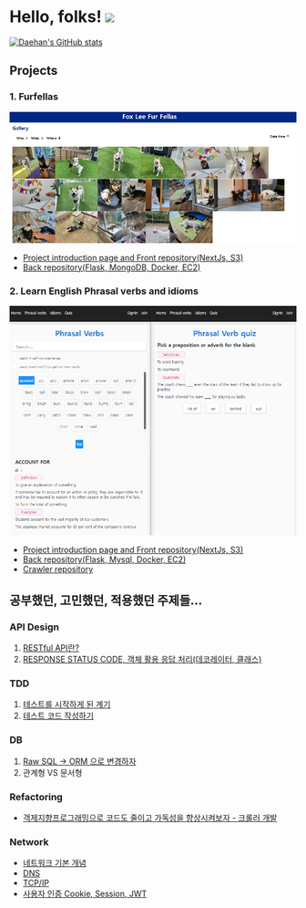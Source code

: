 # Hello, folks! <img src="https://raw.githubusercontent.com/MartinHeinz/MartinHeinz/master/wave.gif" width="30px">

[![Daehan's GitHub stats](https://github-readme-stats.vercel.app/api?username=daehan0226)](https://github.com/anuraghazra/github-readme-stats)

## Projects
### 1. Furfellas
![furfellas](./images/furfellas_s.png)
* [Project introduction page and Front repository(NextJs, S3)](https://github.com/daehan0226/furfellas)
* [Back repository(Flask, MongoDB, Docker, EC2)](https://github.com/daehan0226/furfellas_server)
### 2. Learn English Phrasal verbs and idioms
![english-app](./images/english_app_main.png)
* [Project introduction page and Front repository(NextJs, S3)](https://github.com/daehan0226/learn-english)
* [Back repository(Flask, Mysql, Docker, EC2)](https://github.com/daehan0226/learn-english-server)
* [Crawler repository](https://github.com/daehan0226/learn-english-crawler)
## 공부했던, 고민했던, 적용했던 주제들...
### API Design
1. [RESTful API란?](https://foxlee.tistory.com/18)
2. [RESPONSE STATUS CODE, 객체 활용 응답 처리(데코레이터, 클래스)](https://foxlee.tistory.com/85)

### TDD
1. [테스트를 시작하게 된 계기](https://foxlee.tistory.com/82)
2. [테스트 코드 작성하기](https://foxlee.tistory.com/83)

### DB
1. [Raw SQL -> ORM 으로 변경하자](https://foxlee.tistory.com/84)
2. 관계형 VS 문서형 

### Refactoring
* [객제지향프로그래밍으로 코드도 줄이고 가독성을 향상시켜보자 - 크롤러 개발](https://foxlee.tistory.com/79)

### Network
* [네트워크 기본 개념](https://foxlee.tistory.com/50)
* [DNS](https://foxlee.tistory.com/25)
* [TCP/IP](https://foxlee.tistory.com/51)
* [사용자 인증 Cookie, Session, JWT](https://foxlee.tistory.com/27)
